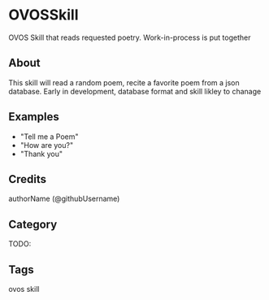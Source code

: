 # OVOSSkill

OVOS Skill that reads requested poetry.  Work-in-process
is put together

## About

This skill will read a random poem, recite a favorite poem from a json database.
Early in development, database format and skill likley to chanage

## Examples

- "Tell me a Poem"
- "How are you?"
- "Thank you"

## Credits

authorName (@githubUsername)

## Category

TODO:

## Tags

ovos skill
